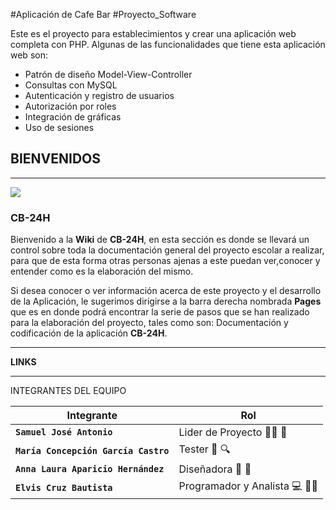 #Aplicación de Cafe Bar 
#Proyecto_Software

Este es el proyecto para establecimientos y crear una aplicación web completa con PHP. Algunas de las funcionalidades que tiene esta aplicación web son:

* Patrón de diseño Model-View-Controller
* Consultas con MySQL
* Autenticación y registro de usuarios
* Autorización por roles
* Integración de gráficas
* Uso de sesiones

## BIENVENIDOS 
***

![](https://github.com/SistemasTecTlaxiaco/Software_Proyecto/blob/master/Imagenes/logo.png)
### **CB-24H** 

Bienvenido a la **Wiki** de **CB-24H**, en esta sección es donde se llevará un control sobre toda la documentación general del proyecto escolar a realizar, para que de esta forma otras personas ajenas a este puedan ver,conocer y entender como es la elaboración del mismo.

Si desea conocer o ver información acerca de este proyecto y el desarrollo de la Aplicación, le sugerimos dirigirse a la barra derecha nombrada **Pages** que es en donde podrá encontrar la serie de pasos que se han realizado para la elaboración del proyecto, tales como son: Documentación y codificación de la aplicación **CB-24H**.


***
**LINKS**
***
INTEGRANTES DEL EQUIPO 

| **Integrante** | **Rol**
|------------|-----|
|**`Samuel José Antonio`** |Lider de Proyecto :man_artist: 🧥   
|**`María Concepción García Castro`**  |Tester :mag_right: :mag:        
|**`Anna Laura Aparicio Hernández`**		| Diseñadora :1234: :art:                        
|**`Elvis Cruz Bautista`** | Programador y Analista :computer: :man_technologist: 
